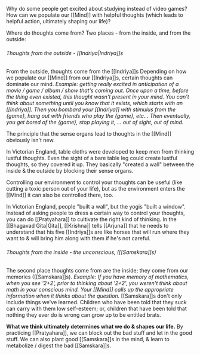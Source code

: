 Why do some people get excited about studying instead of video games? How can we populate our [[Mind]] with helpful thoughts (which leads to helpful action, ultimately shaping our life)?

Where do thoughts come from? Two places - from the inside, and from the outside:

###### Thoughts from the outside - [[Indriya|Indriya]]s
From the outside, thoughts come from the [[Indriya]]s
Depending on how we populate our [[Mind]] from our [[Indriya]]s, certain thoughts can dominate our mind.
	*Example: getting really excited in anticipation of a movie / game / album / show that's coming out. Once upon a time, before the thing even existed, this thought wasn't present in your mind. You can't think about something until you know that it exists, which starts with an [[Indriya]]. Then you bombard your [[Indriya]] with stimulus from the {game}, hang out with friends who play the {game}, etc... Then eventually, you get bored of the {game}, stop playing it, ... out of sight, out of mind.*

The principle that the sense organs lead to thoughts in the [[Mind]] obviously isn't new.

In Victorian England, table cloths were developed to keep men from thinking lustful thoughts. Even the sight of a bare table leg could create lustful thoughts, so they covered it up. They basically "created a wall" between the inside & the outside by blocking their sense organs. 

Controlling our environment to control your thoughts can be useful (like cutting a toxic person out of your life), but as the environment enters the [[Mind]] it can also be controlled there, too.

In Victorian England, people "built a wall", but the yogis "built a window". Instead of asking people to dress a certain way to control your thoughts, you can do [[Pratyahara]] to cultivate the right kind of thinking.
	In the [[Bhagavad Gita|Gita]], [[Krishna]] tells [[Arjuna]] that he needs to understand that his five [[Indriya]]s are like horses that will run where they want to & will bring him along with them if he's not careful.

###### Thoughts from the inside - the unconscious, ([[Samskara]]s)
The second place thoughts come from are the inside; they come from our memories ([[Samskara]]s).
	*Example: If you have memory of mathematics, when you see '2+2', prior to thinking about '2+2', you weren't think about math in your conscious mind. Your [[Mind]] calls up the appropriate information when it thinks about the question.*
[[Samskara]]s don't only include things we've learned. Children who have been told that they suck can carry with them low self-esteem; or, children that have been told that nothing they ever do is wrong can grow up to be entitled brats.

**What we think ultimately determines what we do & shapes our life.**
By practicing [[Pratyahara]], we can block out the bad stuff and let in the good stuff.
We can also plant good [[Samskara]]s in the mind, & learn to metabolize / digest the bad [[Samskara]]s.
